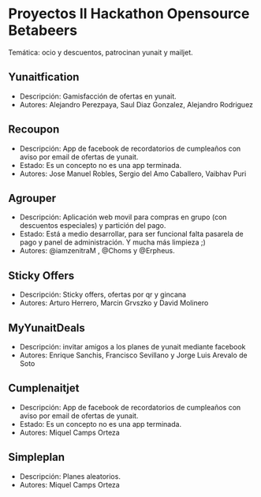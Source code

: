# Proyectos II Hackathon Opensource Betabeers

Temática: ocio y descuentos, patrocinan yunait y mailjet.

## Yunaitfication

* Descripción: Gamisfacción de ofertas en yunait.
* Autores: Alejandro Perezpaya, Saul Diaz Gonzalez, Alejandro Rodriguez

## Recoupon

* Descripción: App de facebook de recordatorios de cumpleaños con aviso por email de ofertas de yunait.
* Estado: Es un concepto no es una app terminada.
* Autores: Jose Manuel Robles, Sergio del Amo Caballero, Vaibhav Puri

## Agrouper

* Descripción: Aplicación web movil para compras en grupo (con descuentos especiales) y partición del pago.
* Estado: Está a medio desarrollar, para ser funcional falta pasarela de pago y panel de administración. Y mucha más limpieza ;)
* Autores: @iamzenitraM , @Choms y @Erpheus.

## Sticky Offers

* Descripción: Sticky offers, ofertas por qr y gincana
* Autores: Arturo Herrero, Marcin Grvszko y David Molinero

## MyYunaitDeals

* Descripción: invitar amigos a los planes de yunait mediante facebook
* Autores: Enrique Sanchis, Francisco Sevillano y Jorge Luis Arevalo de Soto

## Cumplenaitjet

* Descripción: App de facebook de recordatorios de cumpleaños con aviso por email de ofertas de yunait.
* Estado: Es un concepto no es una app terminada.
* Autores: Miquel Camps Orteza

## Simpleplan

* Descripción: Planes aleatorios.
* Autores: Miquel Camps Orteza